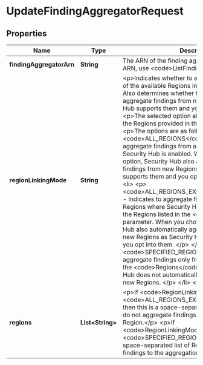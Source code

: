 

# UpdateFindingAggregatorRequest


## Properties

| Name | Type | Description | Notes |
|------------ | ------------- | ------------- | -------------|
|**findingAggregatorArn** | **String** | The ARN of the finding aggregator. To obtain the ARN, use &lt;code&gt;ListFindingAggregators&lt;/code&gt;. |  |
|**regionLinkingMode** | **String** | &lt;p&gt;Indicates whether to aggregate findings from all of the available Regions in the current partition. Also determines whether to automatically aggregate findings from new Regions as Security Hub supports them and you opt into them.&lt;/p&gt; &lt;p&gt;The selected option also determines how to use the Regions provided in the Regions list.&lt;/p&gt; &lt;p&gt;The options are as follows:&lt;/p&gt; &lt;ul&gt; &lt;li&gt; &lt;p&gt; &lt;code&gt;ALL_REGIONS&lt;/code&gt; - Indicates to aggregate findings from all of the Regions where Security Hub is enabled. When you choose this option, Security Hub also automatically aggregates findings from new Regions as Security Hub supports them and you opt into them. &lt;/p&gt; &lt;/li&gt; &lt;li&gt; &lt;p&gt; &lt;code&gt;ALL_REGIONS_EXCEPT_SPECIFIED&lt;/code&gt; - Indicates to aggregate findings from all of the Regions where Security Hub is enabled, except for the Regions listed in the &lt;code&gt;Regions&lt;/code&gt; parameter. When you choose this option, Security Hub also automatically aggregates findings from new Regions as Security Hub supports them and you opt into them. &lt;/p&gt; &lt;/li&gt; &lt;li&gt; &lt;p&gt; &lt;code&gt;SPECIFIED_REGIONS&lt;/code&gt; - Indicates to aggregate findings only from the Regions listed in the &lt;code&gt;Regions&lt;/code&gt; parameter. Security Hub does not automatically aggregate findings from new Regions. &lt;/p&gt; &lt;/li&gt; &lt;/ul&gt; |  |
|**regions** | **List&lt;String&gt;** | &lt;p&gt;If &lt;code&gt;RegionLinkingMode&lt;/code&gt; is &lt;code&gt;ALL_REGIONS_EXCEPT_SPECIFIED&lt;/code&gt;, then this is a space-separated list of Regions that do not aggregate findings to the aggregation Region.&lt;/p&gt; &lt;p&gt;If &lt;code&gt;RegionLinkingMode&lt;/code&gt; is &lt;code&gt;SPECIFIED_REGIONS&lt;/code&gt;, then this is a space-separated list of Regions that do aggregate findings to the aggregation Region.&lt;/p&gt; |  [optional] |




